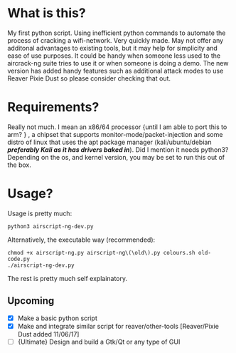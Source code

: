 # What is this?
My first python script. Using inefficient python commands to automate the process of cracking a wifi-network. Very quickly made. May not offer any additonal advantages to existing tools, but it may help for simplicity and ease of use purposes. It could be handy when someone less used to the aircrack-ng suite tries to use it or when someone is doing a demo. The new version has added handy features such as additional attack modes to use Reaver Pixie Dust so please consider checking that out.
# Requirements?
Really not much. I mean an x86/64 processor {until I am able to port this to arm? } , a chipset that supports monitor-mode/packet-injection and some distro of linux that uses the apt package manager (kali/ubuntu/debian **_preferably Kali as it has drivers baked in_**). Did I mention it needs python3? Depending on the os, and kernel version, you may be set to run this out of the box. 
# Usage?
Usage is pretty much:
```
python3 airscript-ng-dev.py
```
Alternatively, the executable way (recommended): 
```
chmod +x airscript-ng.py airscript-ng\(\old\).py colours.sh old-code.py
./airscript-ng-dev.py
```
The rest is pretty much self explainatory.
## Upcoming
- [x] Make a basic python script
- [x] Make and integrate similar script for reaver/other-tools [Reaver/Pixie Dust added 11/06/17]
- [ ] {Ultimate} Design and build a Gtk/Qt or any type of GUI
